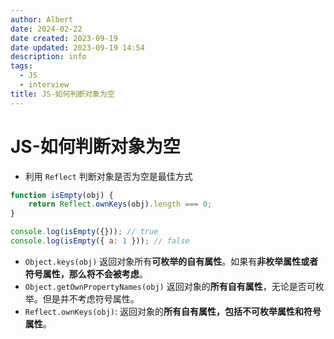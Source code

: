 ```yaml
---
author: Albert
date: 2024-02-22
date created: 2023-09-19
date updated: 2023-09-19 14:54
description: info
tags:
  - JS
  - interview
title: JS-如何判断对象为空
---
```


# JS-如何判断对象为空

- 利用 `Reflect` 判断对象是否为空是最佳方式

```js
function isEmpty(obj) {
    return Reflect.ownKeys(obj).length === 0;
}

console.log(isEmpty({})); // true
console.log(isEmpty({ a: 1 })); // false
```

- `Object.keys(obj)` 返回对象所有**可枚举的自有属性**。如果有**非枚举属性或者符号属性，那么将不会被考虑**。
- `Object.getOwnPropertyNames(obj)` 返回对象的**所有自有属性**，无论是否可枚举。但是并不考虑符号属性。
- `Reflect.ownKeys(obj)`: 返回对象的**所有自有属性，包括不可枚举属性和符号属性**。